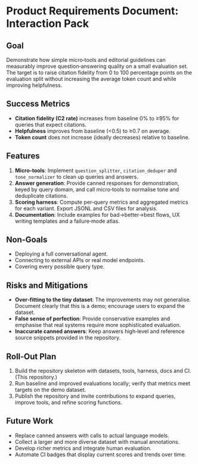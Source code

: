 # Product Requirements Document: Interaction Pack

## Goal

Demonstrate how simple micro‑tools and editorial guidelines can measurably improve question‑answering quality on a small evaluation set.  The target is to raise citation fidelity from 0 to 100 percentage points on the evaluation split without increasing the average token count and while improving helpfulness.

## Success Metrics

- **Citation fidelity (C2 rate)** increases from baseline 0% to ≥95% for queries that expect citations.
- **Helpfulness** improves from baseline (<0.5) to ≥0.7 on average.
- **Token count** does not increase (ideally decreases) relative to baseline.

## Features

1. **Micro‑tools**: Implement `question_splitter`, `citation_deduper` and `tone_normalizer` to clean up queries and answers.
2. **Answer generation**: Provide canned responses for demonstration, keyed by query domain, and call micro‑tools to normalise tone and deduplicate citations.
3. **Scoring harness**: Compute per‑query metrics and aggregated metrics for each variant.  Export JSONL and CSV files for analysis.
4. **Documentation**: Include examples for bad→better→best flows, UX writing templates and a failure‑mode atlas.

## Non‑Goals

- Deploying a full conversational agent.
- Connecting to external APIs or real model endpoints.
- Covering every possible query type.

## Risks and Mitigations

- **Over‑fitting to the tiny dataset**: The improvements may not generalise.  Document clearly that this is a demo; encourage users to expand the dataset.
- **False sense of perfection**: Provide conservative examples and emphasise that real systems require more sophisticated evaluation.
- **Inaccurate canned answers**: Keep answers high‑level and reference source snippets provided in the repository.

## Roll‑Out Plan

1. Build the repository skeleton with datasets, tools, harness, docs and CI.  (This repository.)
2. Run baseline and improved evaluations locally; verify that metrics meet targets on the demo dataset.
3. Publish the repository and invite contributions to expand queries, improve tools, and refine scoring functions.

## Future Work

- Replace canned answers with calls to actual language models.
- Collect a larger and more diverse dataset with manual annotations.
- Develop richer metrics and integrate human evaluation.
- Automate CI badges that display current scores and trends over time.
